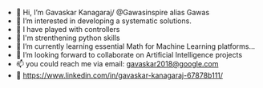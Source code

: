 - 👋 Hi, I’m Gavaskar Kanagaraj/ @Gawasinspire alias Gawas 
- 👀 I’m interested in developing a systematic solutions.
- :wrench:  I have played with controllers
- :muscle: I'm strenthening python skills 
- 🌱 I’m currently learning essential Math for Machine Learning platforms...
- 💞️ I’m looking forward to collaborate on Artificial Intelligence projects
- 📫 you could reach me via email: gavaskar2018@google.com
- :office: https://www.linkedin.com/in/gavaskar-kanagaraj-67878b111/
<!---
Gawasinspire/Gawasinspire is a ✨ special ✨ repository because its `README.md` (this file) appears on your GitHub profile.
You can click the Preview link to take a look at your changes.
--->
